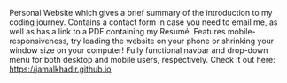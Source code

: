 Personal Website which gives a brief summary of the introduction to my coding journey. Contains a contact form in case you need to email me, as well as has a link to a PDF containing my Resumé. Features mobile-responsiveness, try loading the website on your phone or shrinking your window size on your computer! Fully functional navbar and drop-down menu for both desktop and mobile users, respectively.
Check it out here: https://jamalkhadir.github.io
